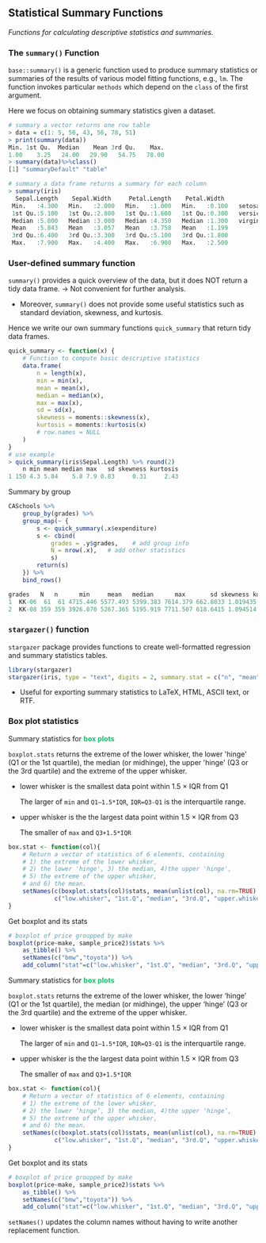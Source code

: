 
## Statistical Summary Functions

*Functions for calculating descriptive statistics and summaries.*

### The `summary()` Function

`base::summary()` is a generic function used to produce summary statistics or summaries of the results of various model fitting functions, e.g., `lm`. The function invokes particular `methods` which depend on the `class` of the first argument.

Here we focus on obtaining summary statistics given a dataset.

```r
# summary a vector returns one row table
> data = c(1: 5, 56, 43, 56, 78, 51)
> print(summary(data))
Min. 1st Qu.  Median    Mean 3rd Qu.    Max. 
1.00    3.25   24.00   29.90   54.75   78.00 
> summary(data)%>%class()
[1] "summaryDefault" "table"  

# summary a data frame returns a summary for each column
> summary(iris)
  Sepal.Length    Sepal.Width     Petal.Length    Petal.Width          Species  
 Min.   :4.300   Min.   :2.000   Min.   :1.000   Min.   :0.100   setosa    :50  
 1st Qu.:5.100   1st Qu.:2.800   1st Qu.:1.600   1st Qu.:0.300   versicolor:50  
 Median :5.800   Median :3.000   Median :4.350   Median :1.300   virginica :50  
 Mean   :5.843   Mean   :3.057   Mean   :3.758   Mean   :1.199                  
 3rd Qu.:6.400   3rd Qu.:3.300   3rd Qu.:5.100   3rd Qu.:1.800                  
 Max.   :7.900   Max.   :4.400   Max.   :6.900   Max.   :2.500 
```



### User-defined summary function

`summary()` provides a quick overview of the data, but it does NOT return a tidy data frame. → Not convenient for further analysis.

- Moreover, `summary()` does not provide some useful statistics such as standard deviation, skewness, and kurtosis.

Hence we write our own summary functions `quick_summary` that return tidy data frames.

```r
quick_summary <- function(x) {
    # Function to compute basic descriptive statistics
    data.frame(
        n = length(x),
        min = min(x),
        mean = mean(x),
        median = median(x),
        max = max(x),
        sd = sd(x),
        skewness = moments::skewness(x),
        kurtosis = moments::kurtosis(x)
        # row.names = NULL
    )
}
# use example
> quick_summary(iris$Sepal.Length) %>% round(2)
    n min mean median max   sd skewness kurtosis
1 150 4.3 5.84    5.8 7.9 0.83     0.31     2.43
```

Summary by group 

```r
CASchools %>%
    group_by(grades) %>%
    group_map(~ {
        s <- quick_summary(.x$expenditure)
        s <- cbind(
            grades = .y$grades,    # add group info
            N = nrow(.x),   # add other statistics
            s)
        return(s)
    }) %>%
    bind_rows()

grades   N   n      min     mean   median      max       sd skewness kurtosis
1  KK-06  61  61 4715.446 5577.493 5399.383 7614.379 662.8033 1.019435 3.309185
2  KK-08 359 359 3926.070 5267.365 5195.919 7711.507 618.6415 1.094514 5.284716
```


### `stargazer()` function

`stargazer` package provides functions to create well-formatted regression and summary statistics tables. 

```r
library(stargazer)
stargazer(iris, type = "text", digits = 2, summary.stat = c("n", "mean", "median", "sd", "min", "p25", "p75", "max"))
```

- Useful for exporting summary statistics to LaTeX, HTML, ASCII text, or RTF.

### Box plot statistics

Summary statistics for <span style='color:#00CC66'>**box plots**</span>

`boxplot.stats` returns the extreme of the lower whisker, the lower 'hinge' (Q1 or the 1st quartile), the median (or midhinge), the upper 'hinge' (Q3 or the 3rd quartile) and the extreme of the upper whisker.

- lower whisker is the smallest data point within 1.5 × IQR from Q1

  The larger of `min` and  `Q1–1.5*IQR`, `IQR=Q3-Q1` is the interquartile range.

- upper whisker is the the largest data point within 1.5 × IQR from Q3

  The smaller of `max` and `Q3+1.5*IQR`

```R
box.stat <- function(col){
    # Return a vector of statistics of 6 elements, containing 
    # 1) the extreme of the lower whisker, 
    # 2) the lower 'hinge', 3) the median, 4)the upper 'hinge', 
    # 5) the extreme of the upper whisker,
    # and 6) the mean.
    setNames(c(boxplot.stats(col)$stats, mean(unlist(col), na.rm=TRUE) ),
             c("low.whisker", "1st.Q", "median", "3rd.Q", "upper.whisker", "mean") )
}
```

Get boxplot and its stats

```r
# boxplot of price groupped by make
boxplot(price~make, sample_price2)$stats %>% 
    as_tibble() %>% 
    setNames(c("bmw","toyota")) %>% 
    add_column("stat"=c("low.whisker", "1st.Q", "median", "3rd.Q", "upper.whisker"), .before=1)
```



Summary statistics for <span style='color:#00CC66'>**box plots**</span>

`boxplot.stats` returns the extreme of the lower whisker, the lower ‘hinge’ (Q1 or the 1st quartile), the median (or midhinge), the upper ‘hinge’ (Q3 or the 3rd quartile) and the extreme of the upper whisker.

- lower whisker is the smallest data point within 1.5 × IQR from Q1

  The larger of `min` and  `Q1–1.5*IQR`, `IQR=Q3-Q1` is the interquartile range.

- upper whisker is the the largest data point within 1.5 × IQR from Q3

  The smaller of `max` and `Q3+1.5*IQR`

```R
box.stat <- function(col){
    # Return a vector of statistics of 6 elements, containing 
    # 1) the extreme of the lower whisker, 
    # 2) the lower ‘hinge’, 3) the median, 4)the upper ‘hinge’, 
    # 5) the extreme of the upper whisker,
    # and 6) the mean.
    setNames(c(boxplot.stats(col)$stats, mean(unlist(col), na.rm=TRUE) ),
             c("low.whisker", "1st.Q", "median", "3rd.Q", "upper.whisker", "mean") )
}
```

Get boxplot and its stats

```r
# boxplot of price groupped by make
boxplot(price~make, sample_price2)$stats %>% 
    as_tibble() %>% 
    setNames(c("bmw","toyota")) %>% 
    add_column("stat"=c("low.whisker", "1st.Q", "median", "3rd.Q", "upper.whisker"), .before=1)
```

`setNames()`	updates the column names without having to write another replacement function.


